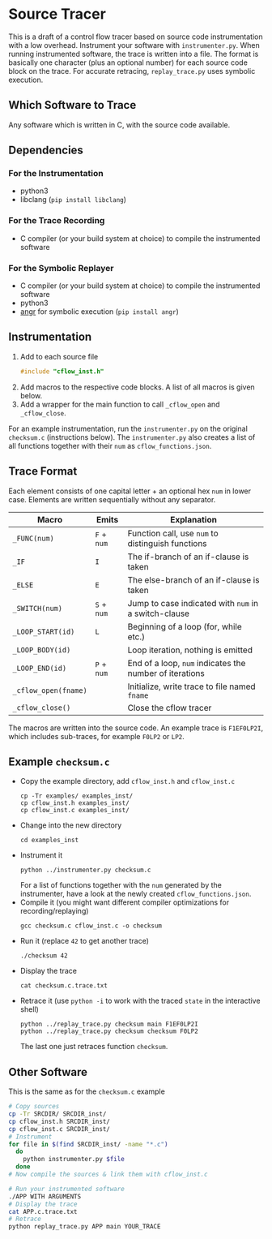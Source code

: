 # Source Tracer

This is a draft of a control flow tracer based on source code instrumentation with a low overhead.
Instrument your software with `instrumenter.py`. When running instrumented software, the trace is written into a file.
The format is basically one character (plus an optional number)
for each source code block on the trace.
For accurate retracing, `replay_trace.py` uses symbolic execution.

## Which Software to Trace

Any software which is written in C, with the source code available.

## Dependencies
### For the Instrumentation

* python3
* libclang (`pip install libclang`)

### For the Trace Recording

* C compiler (or your build system at choice) to compile the instrumented software

### For the Symbolic Replayer

* C compiler (or your build system at choice) to compile the instrumented software
* python3
* [angr](https://angr.io) for symbolic execution (`pip install angr`)

## Instrumentation

1. Add to each source file
   ```C
   #include "cflow_inst.h"
   ```
2. Add macros to the respective code blocks. A list of all macros is given below.
3. Add a wrapper for the main function to call `_cflow_open` and `_cflow_close`.

For an example instrumentation, run the `instrumenter.py` on
the original `checksum.c` (instructions below).
The `instrumenter.py` also creates a list of all functions together with their
`num` as `cflow_functions.json`.

## Trace Format

Each element consists of one capital letter + an optional hex `num` in lower case.
Elements are written sequentially without any separator.

| Macro                | Emits       | Explanation                                             |
|----------------------|-------------|---------------------------------------------------------|
| `_FUNC(num)`         | `F` + `num` | Function call, use `num` to distinguish functions       |
| `_IF`                | `I`         | The if-branch of an if-clause is taken                  |
| `_ELSE`              | `E`         | The else-branch of an if-clause is taken                |
| `_SWITCH(num)`       | `S` + `num` | Jump to case indicated with `num` in a switch-clause    |
| `_LOOP_START(id)`    | `L`         | Beginning of a loop (for, while etc.)                   |
| `_LOOP_BODY(id)`     |             | Loop iteration, nothing is emitted                      |
| `_LOOP_END(id)`      | `P` + `num` | End of a loop, `num` indicates the number of iterations |
| `_cflow_open(fname)` |             | Initialize, write trace to file named `fname`           |
| `_cflow_close()`     |             | Close the cflow tracer                                  |

The macros are written into the source code.
An example trace is `F1EF0LP2I`, which includes sub-traces, for example `F0LP2` or `LP2`.

## Example `checksum.c`

* Copy the example directory, add `cflow_inst.h` and `cflow_inst.c`
  ```
  cp -Tr examples/ examples_inst/
  cp cflow_inst.h examples_inst/
  cp cflow_inst.c examples_inst/
  ```
* Change into the new directory
  ```
  cd examples_inst
  ```
* Instrument it
  ```
  python ../instrumenter.py checksum.c
  ```
  For a list of functions together with the `num` generated by the instrumenter,
  have a look at the newly created `cflow_functions.json`.
* Compile it (you might want different compiler optimizations for recording/replaying)
  ```
  gcc checksum.c cflow_inst.c -o checksum
  ```
* Run it (replace `42` to get another trace) 
  ```
  ./checksum 42
  ```
* Display the trace
  ```
  cat checksum.c.trace.txt
  ```
* Retrace it (use `python -i` to work with the traced `state` in the interactive shell)
  ```
  python ../replay_trace.py checksum main F1EF0LP2I
  python ../replay_trace.py checksum checksum F0LP2
  ```
  The last one just retraces function `checksum`.

## Other Software

This is the same as for the `checksum.c` example

  ```sh
  # Copy sources
  cp -Tr SRCDIR/ SRCDIR_inst/
  cp cflow_inst.h SRCDIR_inst/
  cp cflow_inst.c SRCDIR_inst/
  # Instrument
  for file in $(find SRCDIR_inst/ -name "*.c")
    do
      python instrumenter.py $file
    done
  # Now compile the sources & link them with cflow_inst.c
  
  # Run your instrumented software
  ./APP WITH ARGUMENTS
  # Display the trace
  cat APP.c.trace.txt
  # Retrace
  python replay_trace.py APP main YOUR_TRACE
  ```
